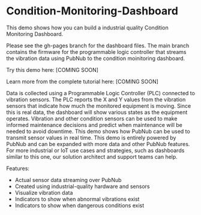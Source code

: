# Condition-Monitoring-Dashboard
This demo shows how you can build a industrial quality Condition Monitoring Dashboard. 

Please see the gh-pages branch for the dashboard files. The main branch contains the firmware for the programmable logic controller that streams the vibration data using PubNub to the condition moinitoring dashboard.

Try this demo here: [COMING SOON]

Learn more from the complete tutorial here: [COMING SOON]

Data is collected using a Programmable Logic Controller (PLC) connected to vibration sensors. The PLC reports the X and Y values from the vibration sensors that indicate how much the monitored equipment is moving. Since this is real data, the dashboard will show various states as the equipment operates. 
Vibration and other condition sensors can be used to make informed maintenance decisions and predict when maintenance will be needed to avoid downtime. 
This demo shows how PubNub can be used to transmit sensor values in real time. This demo is entirely powered by PubNub and can be expanded with more data and other PubNub features. For more industrial or IoT use cases and strategies, such as dashboards similar to this one, our solution architect and support teams can help.

Features:
- Actual sensor data streaming over PubNub
- Created using industrial-quality hardware and sensors
- Visualize vibration data
- Indicators to show when abnormal vibrations exist
- Indicators to show when dangerous conditions exist



